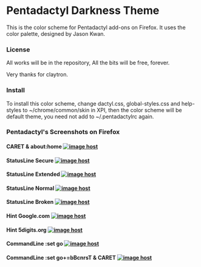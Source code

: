 # Pentadactyl Darkness Theme

This is the color scheme for Pentadactyl add-ons on Firefox. It uses the color palette, designed by Jason Kwan.

### License

All works will be in the repository, All the bits will be free, forever.

Very thanks for claytron.

### Install

To install this color scheme, change dactyl.css, global-styles.css and help-styles to ~/chrome/common/skin in XPI, then the color scheme will be default theme, you need not add to ~/.pentadactylrc again.

### Pentadactyl's Screenshots on Firefox




#### CARET & about:home  <a href="http://imgbox.com/QJ98T8rc" target="_blank"><img src="http://i.imgbox.com/QJ98T8rc.png" alt="image host"/></a>




#### StatusLine Secure  <a href="http://imgbox.com/OPelyrRU" target="_blank"><img src="http://i.imgbox.com/OPelyrRU.png" alt="image host"/></a>




#### StatusLine Extended  <a href="http://imgbox.com/6skk2Jov" target="_blank"><img src="http://i.imgbox.com/6skk2Jov.png" alt="image host"/></a>




#### StatusLine Normal  <a href="http://imgbox.com/nrRAoA0I" target="_blank"><img src="http://i.imgbox.com/nrRAoA0I.png" alt="image host"/></a>




#### StatusLine Broken  <a href="http://imgbox.com/vAwpW6kA" target="_blank"><img src="http://i.imgbox.com/vAwpW6kA.png" alt="image host"/></a>




#### Hint Google.com  <a href="http://imgbox.com/zAH8PlKn" target="_blank"><img src="http://i.imgbox.com/zAH8PlKn.png" alt="image host"/></a>




#### Hint 5digits.org  <a href="http://imgbox.com/muDX7ASF" target="_blank"><img src="http://i.imgbox.com/muDX7ASF.png" alt="image host"/></a>




#### CommandLine :set go  <a href="http://imgbox.com/Lekgpw9y" target="_blank"><img src="http://i.imgbox.com/Lekgpw9y.png" alt="image host"/></a> 




#### CommandLine :set go+=bBcnrsT & CARET  <a href="http://imgbox.com/foyWPXWG" target="_blank"><img src="http://i.imgbox.com/foyWPXWG.png" alt="image host"/></a>











